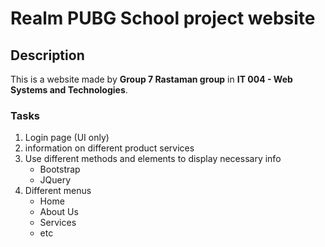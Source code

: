 # Realm PUBG School project website

## Description

This is a website made by **Group 7 Rastaman group** in **IT 004 - Web Systems and Technologies**.

### Tasks

1. Login page (UI only)
2. information on different product services
3. Use different methods and elements to display necessary info
   - Bootstrap
   - JQuery
4. Different menus
   - Home
   - About Us
   - Services
   - etc

